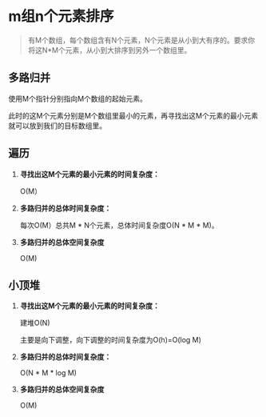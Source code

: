 # m组n个元素排序

> 有M个数组，每个数组含有N个元素，N个元素是从小到大有序的。要求你将这N*M个元素，从小到大排序到另外一个数组里。

## 多路归并

使用M个指针分别指向M个数组的起始元素。

此时的这M个元素分别是M个数组里最小的元素，再寻找出这M个元素的最小元素就可以放到我们的目标数组里。

## 遍历

1. **寻找出这M个元素的最小元素的时间复杂度：**

   O(M）

2. **多路归并的总体时间复杂度：**

   每次O(M）总共M * N个元素，总体时间复杂度O(N * M * M)。

3. **多路归并的总体空间复杂度**

   O(M)



## 小顶堆

1. **寻找出这M个元素的最小元素的时间复杂度：**

   建堆O(N) 

   主要是向下调整，向下调整的时间复杂度为O(h)=O(log M)

2. **多路归并的总体时间复杂度：**

   O(N * M * log M)

3. **多路归并的总体空间复杂度**

   O(M)

